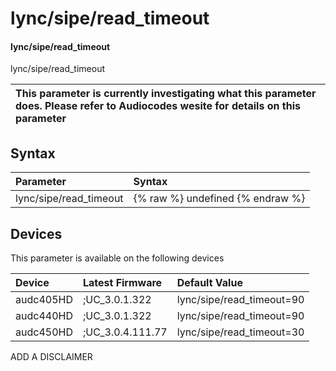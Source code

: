 ﻿---
description: lync/sipe/read_timeout
search: false
---

# lync/sipe/read_timeout

#### lync/sipe/read_timeout

lync/sipe/read_timeout


| This parameter is currently investigating what this parameter does. Please refer to Audiocodes wesite for details on this parameter | 
| :--- |

## Syntax
| Parameter | Syntax |
| :--- | :--- |
|lync/sipe/read_timeout | {% raw %} undefined {% endraw %}|

## Devices
This parameter is available on the following devices

| Device | Latest Firmware | Default Value |
|:---|:---|:---|
| audc405HD | ;UC_3.0.1.322 | lync/sipe/read_timeout=90 
| audc440HD | ;UC_3.0.1.322 | lync/sipe/read_timeout=90 
| audc450HD | ;UC_3.0.4.111.77 | lync/sipe/read_timeout=30 

ADD A DISCLAIMER
